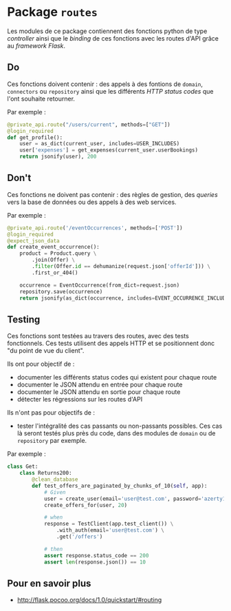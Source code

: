 # Package `routes`

Les modules de ce package contiennent des fonctions python de type _controller_ ainsi que le _binding_ de ces fonctions
avec les routes d'API grâce au _framework Flask_.

## Do

Ces fonctions doivent contenir : des appels à des fontions de `domain`, `connectors` ou `repository` ainsi que
les différents _HTTP status codes_ que l'ont souhaite retourner.

Par exemple :

```python
@private_api.route("/users/current", methods=["GET"])
@login_required
def get_profile():
    user = as_dict(current_user, includes=USER_INCLUDES)
    user['expenses'] = get_expenses(current_user.userBookings)
    return jsonify(user), 200
```

## Don't

Ces fonctions ne doivent pas contenir : des règles de gestion, des _queries_ vers la base de données ou des appels à des
web services.

Par exemple :

```python
@private_api.route('/eventOccurrences', methods=['POST'])
@login_required
@expect_json_data
def create_event_occurrence():
    product = Product.query \
        .join(Offer) \
        .filter(Offer.id == dehumanize(request.json['offerId'])) \
        .first_or_404()

    occurrence = EventOccurrence(from_dict=request.json)
    repository.save(occurrence)
    return jsonify(as_dict(occurrence, includes=EVENT_OCCURRENCE_INCLUDES)), 201
```

## Testing

Ces fonctions sont testées au travers des routes, avec des tests fonctionnels. Ces tests utilisent des appels HTTP et
se positionnent donc "du point de vue du client".

Ils ont pour objectif de :

- documenter les différents status codes qui existent pour chaque route
- documenter le JSON attendu en entrée pour chaque route
- documenter le JSON attendu en sortie pour chaque route
- détecter les régressions sur les routes d'API

Ils n'ont pas pour objectifs de :

- tester l'intégralité des cas passants ou non-passants possibles. Ces cas là seront testés plus près du code, dans des
  modules de `domain` ou de `repository` par exemple.

Par exemple :

```python
class Get:
    class Returns200:
        @clean_database
        def test_offers_are_paginated_by_chunks_of_10(self, app):
            # Given
            user = create_user(email='user@test.com', password='azerty123')
            create_offers_for(user, 20)

            # when
            response = TestClient(app.test_client()) \
                .with_auth(email='user@test.com') \
                .get('/offers')

            # then
            assert response.status_code == 200
            assert len(response.json()) == 10
```

## Pour en savoir plus

- http://flask.pocoo.org/docs/1.0/quickstart/#routing
